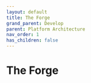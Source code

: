 ```yaml
---
layout: default
title: The Forge
grand_parent: Develop
parent: Platform Architecture
nav_order: 1
has_children: false
---
```


# The Forge

